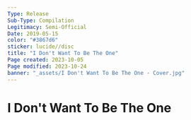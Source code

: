 ```yaml
---
Type: Release
Sub-Type: Compilation
Legitimacy: Semi-Official
Date: 2019-05-15
color: "#3867d6"
sticker: lucide//disc
title: "I Don't Want To Be The One"
Page created: 2023-10-05
Page modified: 2023-10-24
banner: "_assets/I Don't Want To Be The One - Cover.jpg"
---
```


# I Don't Want To Be The One
